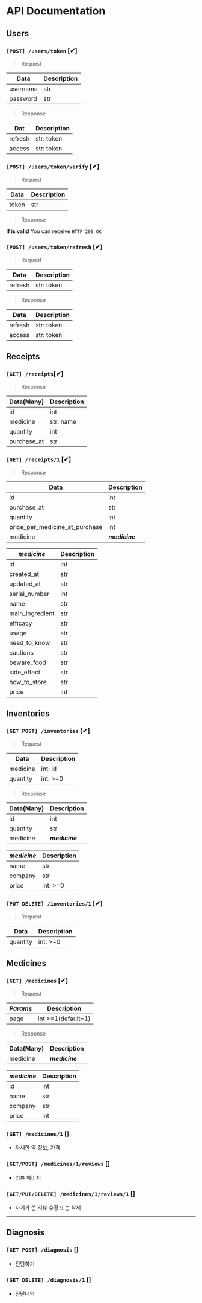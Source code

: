 # API Documentation

## Users

### `[POST] /users/token` [✔]

> Request

| Data     | Description |
| -------- | ----------- |
| username | str         |
| password | str         |

> Response

| Dat     | Description |
| ------- | ----------- |
| refresh | str: token  |
| access  | str: token  |

### `[POST] /users/token/verify` [✔]

> Request

| Data  | Description |
| ----- | ----------- |
| token | str         |

> Response

**If is valid** You can receive `HTTP 200 OK`

### `[POST] /users/token/refresh` [✔]

> Request

| Data    | Description |
| ------- | ----------- |
| refresh | str: token  |

> Response

| Data    | Description |
| ------- | ----------- |
| refresh | str: token  |
| access  | str: token  |

## Receipts

### `[GET] /receipts`[✔]

> Response

| Data(Many)  | Description |
| ----------- | ----------- |
| id          | int         |
| medicine    | str: name   |
| quantity    | int         |
| purchase_at | str         |

### `[GET] /receipts/1` [✔]

> Response

| Data                           | Description    |
| ------------------------------ | -------------- |
| id                             | int            |
| purchase_at                    | str            |
| quantity                       | int            |
| price_per_medicine_at_purchase | int            |
| medicine                       | **_medicine_** |

| **_medicine_**  | Description |
| --------------- | ----------- |
| id              | int         |
| created_at      | str         |
| updated_at      | str         |
| serial_number   | int         |
| name            | str         |
| main_ingredient | str         |
| efficacy        | str         |
| usage           | str         |
| need_to_know    | str         |
| cautions        | str         |
| beware_food     | str         |
| side_effect     | str         |
| how_to_store    | str         |
| price           | int         |

## Inventories

### `[GET POST] /inventories` [✔]

> Request

| Data     | Description |
| -------- | ----------- |
| medicine | int: id     |
| quantity | int: >=0    |

> Response

| Data(Many) | Description    |
| ---------- | -------------- |
| id         | int            |
| quantity   | str            |
| medicine   | **_medicine_** |

| **_medicine_** | Description |
| -------------- | ----------- |
| name           | str         |
| company        | str         |
| price          | int: >=0    |

### `[PUT DELETE] /inventories/1` [✔]

> Request

| Data     | Description |
| -------- | ----------- |
| quantity | int: >=0    |

## Medicines

### `[GET] /medicines` [✔]

> Request

| _Params_ | Description        |
| -------- | ------------------ |
| page     | int >=1(default=1) |

> Response

| Data(Many) | Description    |
| ---------- | -------------- |
| medicine   | **_medicine_** |

| **_medicine_** | Description |
| -------------- | ----------- |
| id             | int         |
| name           | str         |
| company        | str         |
| price          | int         |

### `[GET] /medicines/1` []

- 자세한 약 정보, 가격

### `[GET/POST] /medicines/1/reviews` []

- 리뷰 페이지

### `[GET/PUT/DELETE] /medicines/1/reviews/1` []

- 자기가 쓴 리뷰 수정 또는 삭제

---

## Diagnosis

### `[GET POST] /diagnosis` []

- 진단하기

### `[GET DELETE] /diagnosis/1` []

- 진단내역

